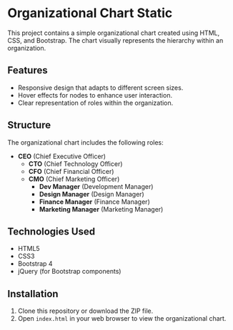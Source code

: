 # Organizational Chart Static

This project contains a simple organizational chart created using HTML, CSS, and Bootstrap. The chart visually represents the hierarchy within an organization.

## Features

- Responsive design that adapts to different screen sizes.
- Hover effects for nodes to enhance user interaction.
- Clear representation of roles within the organization.

## Structure

The organizational chart includes the following roles:

- **CEO** (Chief Executive Officer)
  - **CTO** (Chief Technology Officer)
  - **CFO** (Chief Financial Officer)
  - **CMO** (Chief Marketing Officer)
    - **Dev Manager** (Development Manager)
    - **Design Manager** (Design Manager)
    - **Finance Manager** (Finance Manager)
    - **Marketing Manager** (Marketing Manager)

## Technologies Used

- HTML5
- CSS3
- Bootstrap 4
- jQuery (for Bootstrap components)

## Installation

1. Clone this repository or download the ZIP file.
2. Open `index.html` in your web browser to view the organizational chart.


